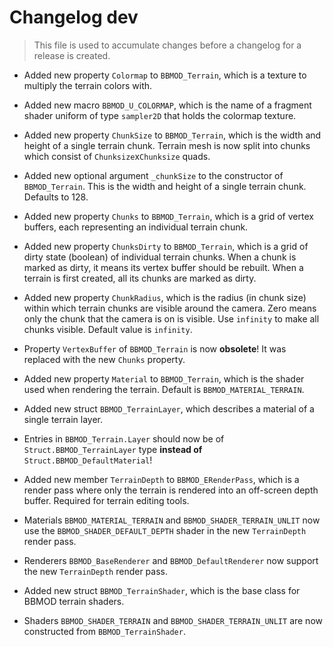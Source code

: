 # Changelog dev
> This file is used to accumulate changes before a changelog for a release is
> created.

* Added new property `Colormap` to `BBMOD_Terrain`, which is a texture to multiply the terrain colors with.
* Added new macro `BBMOD_U_COLORMAP`, which is the name of a fragment shader uniform of type `sampler2D` that holds the colormap texture.
* Added new property `ChunkSize` to `BBMOD_Terrain`, which is the width and height of a single terrain chunk. Terrain mesh is now split into chunks which consist of `Chunksize`x`Chunksize` quads.
* Added new optional argument `_chunkSize` to the constructor of `BBMOD_Terrain`. This is the width and height of a single terrain chunk. Defaults to 128.
* Added new property `Chunks` to `BBMOD_Terrain`, which is a grid of vertex buffers, each representing an individual terrain chunk.
* Added new property `ChunksDirty` to `BBMOD_Terrain`, which is a grid of dirty state (boolean) of individual terrain chunks. When a chunk is marked as dirty, it means its vertex buffer should be rebuilt. When a terrain is first created, all its chunks are marked as dirty.
* Added new property `ChunkRadius`, which is the radius (in chunk size) within which terrain chunks are visible around the camera. Zero means only the chunk that the camera is on is visible. Use `infinity` to make all chunks visible. Default value is `infinity`.
* Property `VertexBuffer` of `BBMOD_Terrain` is now **obsolete**! It was replaced with the new `Chunks` property.

* Added new property `Material` to `BBMOD_Terrain`, which is the shader used when rendering the terrain. Default is `BBMOD_MATERIAL_TERRAIN`.
* Added new struct `BBMOD_TerrainLayer`, which describes a material of a single terrain layer.
* Entries in `BBMOD_Terrain.Layer` should now be of `Struct.BBMOD_TerrainLayer` type **instead of** `Struct.BBMOD_DefaultMaterial`!

* Added new member `TerrainDepth` to `BBMOD_ERenderPass`, which is a render pass where only the terrain is rendered into an off-screen depth buffer. Required for terrain editing tools.
* Materials `BBMOD_MATERIAL_TERRAIN` and `BBMOD_SHADER_TERRAIN_UNLIT` now use the `BBMOD_SHADER_DEFAULT_DEPTH` shader in the new `TerrainDepth` render pass.
* Renderers `BBMOD_BaseRenderer` and `BBMOD_DefaultRenderer` now support the new `TerrainDepth` render pass.
* Added new struct `BBMOD_TerrainShader`, which is the base class for BBMOD terrain shaders.
* Shaders `BBMOD_SHADER_TERRAIN` and `BBMOD_SHADER_TERRAIN_UNLIT` are now constructed from `BBMOD_TerrainShader`.
